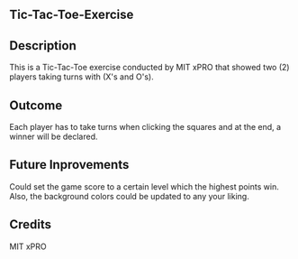 ## Tic-Tac-Toe-Exercise

<h2>Description</h2>
<p>This is a Tic-Tac-Toe exercise conducted by MIT xPRO that showed two (2) players taking turns with (X's and O's). </p>
<h2>Outcome</h2>
<p>Each player has to take turns when clicking the squares and at the end, a winner will be declared.</p>
<h2>Future Inprovements</h2>
<p>Could set the game score to a certain level which the highest points win. Also, the background colors could be updated to any your liking.</p>
<h2>Credits</h2>
<p>MIT xPRO</p>